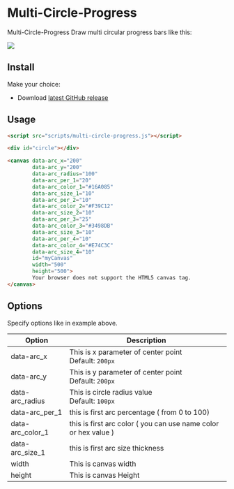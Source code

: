 Multi-Circle-Progress
======================

Multi-Circle-Progress Draw multi circular progress bars like this:

![](https://ibb.co/yg7MW0n)

Install
-------

Make your choice:

* Download [latest GitHub release](https://github.com/Reza-Javadpour/Multi-Circle-Progress)

Usage
-----

```html
<script src="scripts/multi-circle-progress.js"></script>

<div id="circle"></div>

<canvas data-arc_x="200"
        data-arc_y="200"
        data-arc_radius="100"
        data-arc_per_1="20"
        data-arc_color_1="#16A085"
        data-arc_size_1="10"
        data-arc_per_2="10"
        data-arc_color_2="#F39C12"
        data-arc_size_2="10"
        data-arc_per_3="25"
        data-arc_color_3="#3498DB"
        data-arc_size_3="10"
        data-arc_per_4="10"
        data-arc_color_4="#E74C3C"
        data-arc_size_4="10"
        id="myCanvas"
        width="500"
        height="500">
        Your browser does not support the HTML5 canvas tag.
</canvas>
```

Options
-------

Specify options like in example above.

| Option | Description |
| ---- | ---- |
| data-arc_x | This is x parameter of center point <br> Default: `200px` |
| data-arc_y | This is y parameter of center point <br> Default: `200px` |
| data-arc_radius | This is circle radius value <br> Default: `100px` |
| data-arc_per_1 | this is first arc percentage ( from 0 to 100) |
| data-arc_color_1 | this is first arc color ( you can use name color or hex value ) |
| data-arc_size_1 | this is first arc size thickness |
| width | This is canvas width |
 |height | This is canvas Height |

